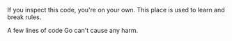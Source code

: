 If you inspect this code, you're on your own.
This place is used to learn and break rules.

A few lines of code Go can't cause any harm.
